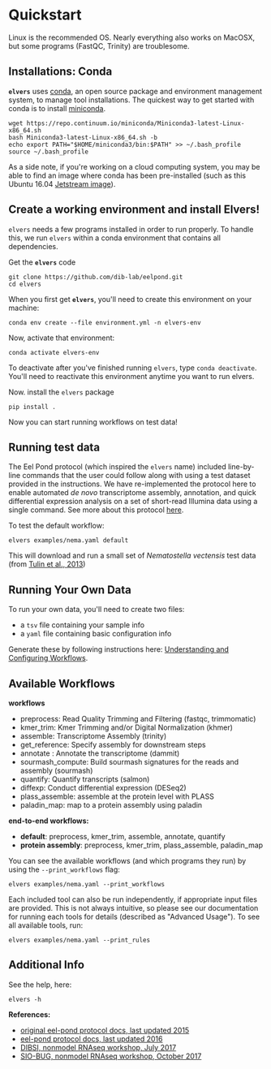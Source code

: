 # Quickstart

Linux is the recommended OS. Nearly everything also works on MacOSX, but some programs (FastQC, Trinity) are troublesome.

## Installations: Conda 

**`elvers`** uses [conda](conda.io), an open source package and environment management system, to manage tool installations. The quickest way to get started with conda is to install [miniconda](https://conda.io/miniconda.html). 

```
wget https://repo.continuum.io/miniconda/Miniconda3-latest-Linux-x86_64.sh
bash Miniconda3-latest-Linux-x86_64.sh -b
echo export PATH="$HOME/miniconda3/bin:$PATH" >> ~/.bash_profile
source ~/.bash_profile
```

As a side note, if you're working on a cloud computing system, you may be able to find an image where conda has been pre-installed (such as this Ubuntu 16.04 [Jetstream image](https://use.jetstream-cloud.org/application/images/107)). 

## Create a working environment and install Elvers!

`elvers` needs a few programs installed in order to run properly. To handle this, we run `elvers` within a conda environment that contains all dependencies. 

Get the **`elvers`** code
```
git clone https://github.com/dib-lab/eelpond.git
cd elvers
```

When you first get **`elvers`**, you'll need to create this environment on your machine:
```
conda env create --file environment.yml -n elvers-env
```

Now, activate that environment: 
```
conda activate elvers-env
```
To deactivate after you've finished running `elvers`, type `conda deactivate`. You'll need to reactivate this environment anytime you want to run elvers.

Now. install the `elvers` package
```
pip install .
```

Now you can start running workflows on test data!

## Running test data 

The Eel Pond protocol (which inspired the `elvers` name) included line-by-line commands that the user could follow along with using a test dataset provided in the instructions. We have re-implemented the protocol here to enable automated *de novo* transcriptome assembly, annotation, and quick differential expression analysis on a set of short-read Illumina data using a single command. See more about this protocol [here](eel_pond_workflow.md).

To test the default workflow:
```
elvers examples/nema.yaml default
```
This will download and run a small set of _Nematostella vectensis_ test data (from [Tulin et al., 2013](https://evodevojournal.biomedcentral.com/articles/10.1186/2041-9139-4-16))

## Running Your Own Data

To run your own data, you'll need to create two files:

  - a `tsv` file containing your sample info
  - a `yaml` file containing basic configuration info

Generate these by following instructions here: [Understanding and Configuring Workflows](configure.md).


## Available Workflows

**workflows**

  - preprocess: Read Quality Trimming and Filtering (fastqc, trimmomatic)
  - kmer_trim: Kmer Trimming and/or Digital Normalization (khmer)
  - assemble: Transcriptome Assembly (trinity)
  - get_reference: Specify assembly for downstream steps
  - annotate : Annotate the transcriptome (dammit)
  - sourmash_compute: Build sourmash signatures for the reads and assembly (sourmash)
  - quantify: Quantify transcripts (salmon) 
  - diffexp: Conduct differential expression (DESeq2)
  - plass_assemble: assemble at the protein level with PLASS
  - paladin_map: map to a protein assembly using paladin

**end-to-end workflows:**  

  - **default**: preprocess, kmer_trim, assemble, annotate, quantify 
  - **protein assembly**: preprocess, kmer_trim, plass_assemble, paladin_map 


You can see the available workflows (and which programs they run) by using the `--print_workflows` flag:

```
elvers examples/nema.yaml --print_workflows
```

Each included tool can also be run independently, if appropriate input files are provided. This is not always intuitive, so please see our documentation for running each tools for details (described as "Advanced Usage"). To see all available tools, run:

```
elvers examples/nema.yaml --print_rules
```

## Additional Info

See the help, here:
```
elvers -h
```

**References:**  

  * [original eel-pond protocol docs, last updated 2015](https://khmer-protocols.readthedocs.io/en/ctb/mrnaseq/)
  * [eel-pond protocol docs, last updated 2016](http://eel-pond.readthedocs.io/en/latest/)
  * [DIBSI, nonmodel RNAseq workshop, July 2017](http://dibsi-rnaseq.readthedocs.io/en/latest/)
  * [SIO-BUG, nonmodel RNAseq workshop, October 2017](http://rnaseq-workshop-2017.readthedocs.io/en/latest/index.html)


